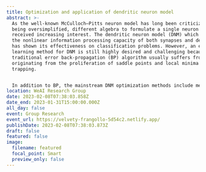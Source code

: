 ```yaml
---
title: Optimization and application of dendritic neuron model
abstract: >-
  As the well-known McCulloch–Pitts neuron model has long been criticized for
  being oversimplified, different algebra to formulate a single neuron model has
  received increasing interest. The dendritic neuron model (DNM) which considers
  the nonlinear information processing capacity of both synapses and dendrites
  has shown its effectiveness on classification problems. However, an effective
  learning method for DNM is still highly desired and challenging because the
  traditional error back-propagation (BP) algorithm usually suffers from issues
  originating from the proliferation of saddle points and local minima
  trapping. 


  In addition to BP, the mainstream DNM optimization methods include meta-heuristic algorithms (MHAs). However, over the decades, MHAs have developed a large number of different algorithms. How to screen suitable MHAs for optimizing DNM has become a hot and challenging area of research. In this study, we classified MHAs into different clusters with different population interaction networks (PIN). The performance of DNMs optimized by different clusters of MHAs is tested in the prediction and classification tasks.
location: WeAI Research Group
date: 2023-02-08T07:38:03.858Z
date_end: 2023-01-31T15:00:00.000Z
all_day: false
event: Group Research
event_url: https://velvety-frangollo-5d54c2.netlify.app/
publishDate: 2023-02-08T07:38:03.873Z
draft: false
featured: false
image:
  filename: featured
  focal_point: Smart
  preview_only: false
---
```

